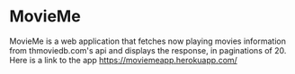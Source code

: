 # MovieMe
MovieMe is a web application that fetches now playing movies information from thmoviedb.com's api and displays the response, in paginations of 20. 
Here is a link to the app https://moviemeapp.herokuapp.com/
